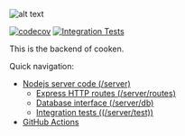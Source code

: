 ![alt text](https://cdn.discordapp.com/attachments/761130855052869632/761167946151362570/cooken_logo.png)

[![codecov](https://codecov.io/gh/kuscu0/cooken/branch/server/graph/badge.svg?token=PU3RZQENHA)](https://codecov.io/gh/kuscu0/cooken)
[![Integration Tests](https://github.com/kuscu0/cooken/actions/workflows/node.js.yml/badge.svg)](https://github.com/kuscu0/cooken/actions/workflows/node.js.yml)

This is the backend of cooken.

Quick navigation:

- [Nodejs server code (/server)](/server)
    - [Express HTTP routes (/server/routes)](/server/routes)
    - [Database interface (/server/db)](/server/db)
    - [Integration tests ((/server/test))](/server/test)
- [GitHub Actions](https://github.com/kuscu0/cooken/actions/workflows/node.js.yml)
